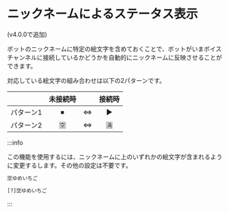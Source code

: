# ニックネームによるステータス表示
(v4.0.0で追加)

ボットのニックネームに特定の絵文字を含めておくことで、ボットがいまボイスチャンネルに接続しているかどうかを自動的にニックネームに反映させることができます。

対応している絵文字の組み合わせは以下の2パターンです。

|        |未接続時|  |接続時|
|--------|:-----:|:-:|:----:|
|パターン1|⏹    |⇔|▶     |
|パターン2|🈳     |⇔|🈵    |

:::info

この機能を使用するには、ニックネームに上のいずれかの絵文字が含まれるように変更するします。その他の設定は不要です。  

```txt title=ニックネームの変更例
🈳ゆめいちご
```

```txt title=プレフィックス変更と組み合わせての、ニックネームの変更例
[?]🈳ゆめいちご
```

:::
